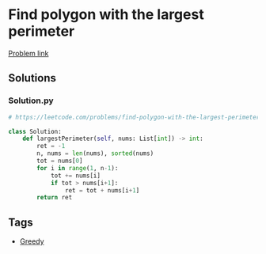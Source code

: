 # Find polygon with the largest perimeter

[Problem link](https://leetcode.com/problems/find-polygon-with-the-largest-perimeter/)

## Solutions


### Solution.py
```py
# https://leetcode.com/problems/find-polygon-with-the-largest-perimeter/

class Solution:
    def largestPerimeter(self, nums: List[int]) -> int:
        ret = -1
        n, nums = len(nums), sorted(nums)
        tot = nums[0]
        for i in range(1, n-1):
            tot += nums[i]
            if tot > nums[i+1]:
                ret = tot + nums[i+1]
        return ret
```
## Tags

* [Greedy](/README.md#Greedy)
